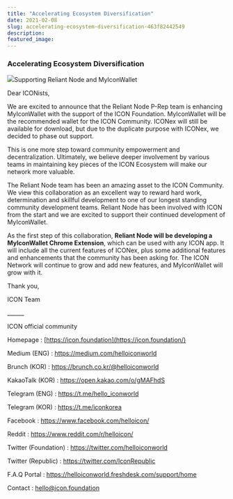 ```yaml
---
title: "Accelerating Ecosystem Diversification"
date: 2021-02-08
slug: accelerating-ecosystem-diversification-463f82442549
description:
featured_image:
---
```


### Accelerating Ecosystem Diversification

![](https://cdn-images-1.medium.com/max/800/1*j37iU38fHq3kP8MF3eHMcg.png)Supporting Reliant Node and MyIconWallet

Dear ICONists,

We are excited to announce that the Reliant Node P-Rep team is enhancing MyIconWallet with the support of the ICON Foundation. MyIconWallet will be the recommended wallet for the ICON Community. ICONex will still be available for download, but due to the duplicate purpose with ICONex, we decided to phase out support.

This is one more step toward community empowerment and decentralization. Ultimately, we believe deeper involvement by various teams in maintaining key pieces of the ICON Ecosystem will make our network more valuable.

The Reliant Node team has been an amazing asset to the ICON Community. We view this collaboration as an excellent way to reward hard work, determination and skillful development to one of our longest standing community development teams. Reliant Node has been involved with ICON from the start and we are excited to support their continued development of MyIconWallet.

As the first step of this collaboration, **Reliant Node will be developing a MyIconWallet Chrome Extension**, which can be used with any ICON app. It will include all the current features of ICONex, plus some additional features and enhancements that the community has been asking for. The ICON Network will continue to grow and add new features, and MyIconWallet will grow with it.

Thank you,

ICON Team

\_\_\_\_\_\_

ICON official community

Homepage : [https://icon.foundation](https://icon.foundation/)

Medium (ENG) : <https://medium.com/helloiconworld>

Brunch (KOR) : <https://brunch.co.kr/@helloiconworld>

KakaoTalk (KOR) : <https://open.kakao.com/o/gMAFhdS>

Telegram (ENG) : <https://t.me/hello_iconworld>

Telegram (KOR) : <https://t.me/iconkorea>

Facebook : <https://www.facebook.com/helloicon/>

Reddit : <https://www.reddit.com/r/helloicon/>

Twitter (Foundation) : <https://twitter.com/helloiconworld>

Twitter (Republic) : <https://twitter.com/IconRepublic>

F.A.Q Portal : <https://helloiconworld.freshdesk.com/support/home>

Contact : hello@icon.foundation

